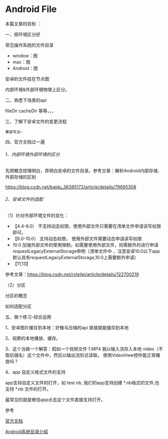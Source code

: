 # Android File

本篇文章的目标 ：

一、把环境区分好

常见操作系统的文件目录
- window：图
- mac：图
- Android：图

安卓的文件挂在节点图

内部环境&外部环境物理上区分。

二、熟悉下场景的api

   fileDir 
   cacheDir
   等等，，，

三、了解下安卓文件的变更流程

    兼容写法~


四、官方文档过一遍







###### 1、内部环境外部环境的区分

先把概念梳理明白，弄明白安卓的文件目录。参考文章：解析Android内部存储、外部存储的区别

https://blog.csdn.net/baidu_36385172/article/details/79695308

###### 2、安卓文件的适配

（1）针对外部环境文件的变化：

- 【4.4-6.0） 不支持动态权限，使用外部文件只需要在清单文件申请读写权限即可。
- 【6.0-10.0）  支持动态权限， 使用外部文件需要动态申请读写权限
- 10.0 加强外部文件的使用限制，如需要使用外部文件，则需额外的进行申请requestLegacyExternalStorage申明（清单文件中
  ，注意安卓10.0以下app默认具有requestLegacyExternalStorage,10.0上需要额外申请）
- 【11,13】

参考文章：https://blog.csdn.net/rzleilei/article/details/122700219

（2）分区

分区的概念

如何适配分区


五、做个练习-综合运用

1、安卓图片缓存到本地：好像与压缩的api 直接就能缓存到本地

2、视屏的本地播放、缓存。

3、这个当做一个解答：假如一个视频文件 1.MP4 我以输入流存入本地  video（不取后缀名）这个文件中，然后以输出流形式读取。 使用VideoView控件能正常播放吗？

4、app 自定义格式文件的支持

app支持自定义文件的打开，如 test.nb, 我们的app支持创建 *.nb格式的文件,也支持 *.nb 文件的打开。

最常见的就是微信app点击这个文件直接支持打开。

参考

[官方文档](https://developer.android.google.cn/guide/topics/data?hl=zh-cn)

[Android系统目录介绍](https://blog.csdn.net/abc6368765/article/details/125403212)